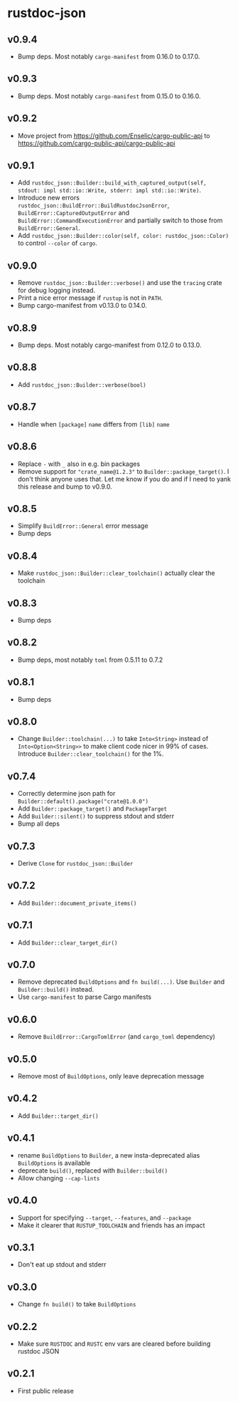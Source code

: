 # rustdoc-json

## v0.9.4
* Bump deps. Most notably `cargo-manifest` from 0.16.0 to 0.17.0.

## v0.9.3
* Bump deps. Most notably `cargo-manifest` from 0.15.0 to 0.16.0.

## v0.9.2
* Move project from https://github.com/Enselic/cargo-public-api to https://github.com/cargo-public-api/cargo-public-api

## v0.9.1
* Add `rustdoc_json::Builder::build_with_captured_output(self, stdout: impl std::io::Write, stderr: impl std::io::Write)`.
* Introduce new errors `rustdoc_json::BuildError::BuildRustdocJsonError`, `BuildError::CapturedOutputError` and `BuildError::CommandExecutionError` and partially switch to those from `BuildError::General`.
* Add `rustdoc_json::Builder::color(self, color: rustdoc_json::Color)` to control `--color` of `cargo`.

## v0.9.0
* Remove `rustdoc_json::Builder::verbose()` and use the `tracing` crate for debug logging instead.
* Print a nice error message if `rustup` is not in `PATH`.
* Bump cargo-manifest from v0.13.0 to 0.14.0.

## v0.8.9
* Bump deps. Most notably cargo-manifest from 0.12.0 to 0.13.0.

## v0.8.8
* Add `rustdoc_json::Builder::verbose(bool)`

## v0.8.7
* Handle when `[package]` `name` differs from `[lib]` `name`

## v0.8.6
* Replace `-` with `_` also in e.g. bin packages
* Remove support for `"crate_name@1.2.3"` to `Builder::package_target()`. I don't think anyone uses that. Let me know if you do and if I need to yank this release and bump to v0.9.0.

## v0.8.5
* Simplify `BuildError::General` error message
* Bump deps

## v0.8.4
* Make `rustdoc_json::Builder::clear_toolchain()` actually clear the toolchain

## v0.8.3
* Bump deps

## v0.8.2
* Bump deps, most notably `toml` from 0.5.11 to 0.7.2

## v0.8.1
* Bump deps

## v0.8.0
* Change `Builder::toolchain(...)` to take `Into<String>` instead of `Into<Option<String>>` to make client code nicer in 99% of cases. Introduce `Builder::clear_toolchain()` for the 1%.

## v0.7.4
* Correctly determine json path for `Builder::default().package("crate@1.0.0")`
* Add `Builder::package_target()` and `PackageTarget`
* Add `Builder::silent()` to suppress stdout and stderr
* Bump all deps

## v0.7.3
* Derive `Clone` for `rustdoc_json::Builder`

## v0.7.2
* Add `Builder::document_private_items()`

## v0.7.1
* Add `Builder::clear_target_dir()`

## v0.7.0
* Remove deprecated `BuildOptions` and `fn build(...)`. Use `Builder` and `Builder::build()` instead.
* Use `cargo-manifest` to parse Cargo manifests

## v0.6.0
* Remove `BuildError::CargoTomlError` (and `cargo_toml` dependency)

## v0.5.0
* Remove most of `BuildOptions`, only leave deprecation message

## v0.4.2
* Add `Builder::target_dir()`

## v0.4.1
* rename `BuildOptions` to `Builder`, a new insta-deprecated alias `BuildOptions` is available
* deprecate `build()`, replaced with `Builder::build()`
* Allow changing `--cap-lints`

## v0.4.0
* Support for specifying `--target`, `--features`, and `--package`
* Make it clearer that `RUSTUP_TOOLCHAIN` and friends has an impact

## v0.3.1
* Don't eat up stdout and stderr

## v0.3.0
* Change `fn build()` to take `BuildOptions`

## v0.2.2
* Make sure `RUSTDOC` and `RUSTC` env vars are cleared before building rustdoc JSON

## v0.2.1
* First public release
